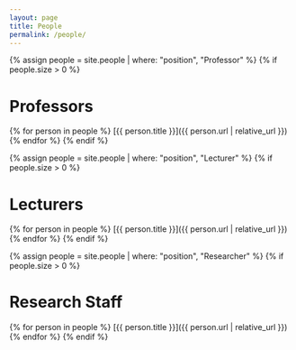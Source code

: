```yaml
---
layout: page
title: People
permalink: /people/
---
```


{% assign people = site.people | where: "position", "Professor" %}
{% if people.size > 0 %}
# Professors
{% for person in people %}
[{{ person.title }}]({{ person.url | relative_url }})
{% endfor %}
{% endif %}

{% assign people = site.people | where: "position", "Lecturer" %}
{% if people.size > 0 %}
# Lecturers
{% for person in people %}
[{{ person.title }}]({{ person.url | relative_url }})
{% endfor %}
{% endif %}

{% assign people = site.people | where: "position", "Researcher" %}
{% if people.size > 0 %}
# Research Staff
{% for person in people %}
[{{ person.title }}]({{ person.url | relative_url }})
{% endfor %}
{% endif %}